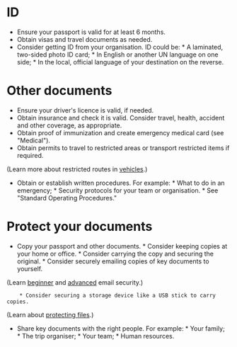 [Title]: # (Key Documents)
[Order]: # (2)

# ID

*   Ensure your passport is valid for at least 6 months.
*	Obtain visas and travel documents as needed. 
*   Consider getting ID from your organisation. ID could be: 
		* A laminated, two-sided photo ID card;
        * In English or another UN language on one side; 
        * In the local, official language of your destination on the reverse.
  
# Other documents

*	Ensure your driver's licence is valid, if needed. 
*   Obtain insurance and check it is valid. Consider travel, health, accident and other coverage, as appropriate. 
*	Obtain proof of immunization and create emergency medical card (see "Medical").
*	Obtain permits to travel to restricted areas or transport restricted items if required.

(Learn more about restricted routes in [vehicles](umbrella://lesson/vehicles).)

*   Obtain or establish written procedures. For example: 
		* What to do in an emergency;
        * Security protocols for your team or organisation. 
        * See "Standard Operating Procedures."

# Protect your documents

*	Copy your passport and other documents.
		* Consider keeping copies at your home or office. 
        * Consider carrying the copy and securing the original. 
        * Consider securely emailing copies of key documents to yourself.
        
(Learn [beginner](umbrella://lesson/email/0) and [advanced](umbrella://lesson/email/1) email security.)

        * Consider securing a storage device like a USB stick to carry copies. 

(Learn about [protecting files](umbrella://lesson/protecting-files).)  

*   Share key documents with the right people. For example: 
		* Your family;
        * The trip organiser;
        * Your team; 
        * Human resources.
